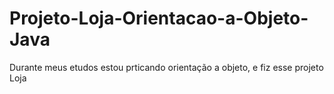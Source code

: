 # Projeto-Loja-Orientacao-a-Objeto-Java
 Durante meus etudos estou prticando orientação a objeto, e fiz esse projeto Loja

